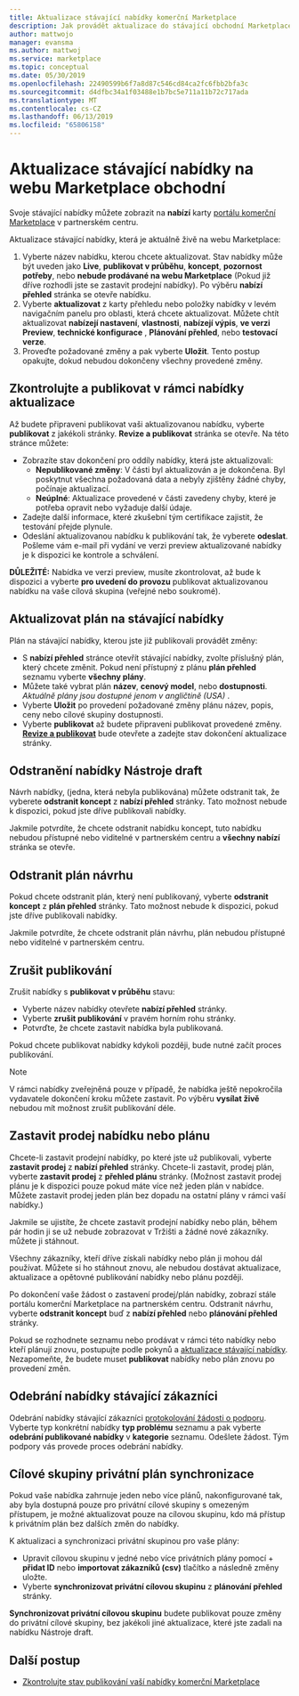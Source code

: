 ```yaml
---
title: Aktualizace stávající nabídky komerční Marketplace
description: Jak provádět aktualizace do stávající obchodní Marketplace nabídku, včetně úpravy, odstraňování koncept, zrušení publikování požadavku, ukončete prodej nabídku nebo plán a synchronizaci privátní cílovým skupinám na místě.
author: mattwojo
manager: evansma
ms.author: mattwoj
ms.service: marketplace
ms.topic: conceptual
ms.date: 05/30/2019
ms.openlocfilehash: 22490599b6f7a8d87c546cd84ca2fc6fbb2bfa3c
ms.sourcegitcommit: d4dfbc34a1f03488e1b7bc5e711a11b72c717ada
ms.translationtype: MT
ms.contentlocale: cs-CZ
ms.lasthandoff: 06/13/2019
ms.locfileid: "65806158"
---
```

# <a name="update-an-existing-offer-in-the-commercial-marketplace"></a>Aktualizace stávající nabídky na webu Marketplace obchodní

Svoje stávající nabídky můžete zobrazit na **nabízí** karty [portálu komerční Marketplace](https://partner.microsoft.com/dashboard/commercial-marketplace/offers) v partnerském centru.

Aktualizace stávající nabídky, která je aktuálně živě na webu Marketplace: 

1. Vyberte název nabídku, kterou chcete aktualizovat. Stav nabídky může být uveden jako **Live**, **publikovat v průběhu**, **koncept**, **pozornost potřeby**, nebo **nebude prodávané na webu Marketplace** (Pokud již dříve rozhodli jste se zastavit prodejní nabídky). Po výběru **nabízí přehled** stránka se otevře nabídku.
2. Vyberte **aktualizovat** z karty přehledu nebo položky nabídky v levém navigačním panelu pro oblasti, která chcete aktualizovat. Můžete chtít aktualizovat **nabízejí nastavení**, **vlastnosti**, **nabízejí výpis**, **ve verzi Preview**, **technické konfigurace** , **Plánování přehled**, nebo **testovací verze**. 
3. Proveďte požadované změny a pak vyberte **Uložit**. Tento postup opakujte, dokud nebudou dokončeny všechny provedené změny.

## <a name="review-and-publish-an-updated-offer"></a>Zkontrolujte a publikovat v rámci nabídky aktualizace

Až budete připraveni publikovat vaši aktualizovanou nabídku, vyberte **publikovat** z jakékoli stránky. **Revize a publikovat** stránka se otevře. Na této stránce můžete:


- Zobrazíte stav dokončení pro oddíly nabídky, která jste aktualizovali: 
    - **Nepublikované změny**: V části byl aktualizován a je dokončena. Byl poskytnut všechna požadovaná data a nebyly zjištěny žádné chyby, počínaje aktualizací.
    - **Neúplné**: Aktualizace provedené v části zavedeny chyby, které je potřeba opravit nebo vyžaduje další údaje.
- Zadejte další informace, které zkušební tým certifikace zajistit, že testování přejde plynule.
- Odeslání aktualizovanou nabídku k publikování tak, že vyberete **odeslat**.  Pošleme vám e-mail při vydání ve verzi preview aktualizované nabídky je k dispozici ke kontrole a schválení.

**DŮLEŽITÉ:** Nabídka ve verzi preview, musíte zkontrolovat, až bude k dispozici a vyberte **pro uvedení do provozu** publikovat aktualizovanou nabídku na vaše cílová skupina (veřejné nebo soukromé).

## <a name="update-a-plan-within-an-existing-offer"></a>Aktualizovat plán na stávající nabídky

Plán na stávající nabídky, kterou jste již publikovali provádět změny:

- S **nabízí přehled** stránce otevřít stávající nabídky, zvolte příslušný plán, který chcete změnit. Pokud není přístupný z plánu **plán přehled** seznamu vyberte **všechny plány**.
- Můžete také vybrat plán **název**, **cenový model**, nebo **dostupnosti**. *Aktuálně plány jsou dostupné jenom v angličtině (USA)* .
- Vyberte **Uložit** po provedení požadované změny plánu název, popis, ceny nebo cílové skupiny dostupnosti. 
- Vyberte **publikovat** až budete připraveni publikovat provedené změny. **[Revize a publikovat](#review-and-publish-an-updated-offer)** bude otevřete a zadejte stav dokončení aktualizace stránky. 

## <a name="delete-a-draft-offer"></a>Odstranění nabídky Nástroje draft

Návrh nabídky, (jedna, která nebyla publikována) můžete odstranit tak, že vyberete **odstranit koncept** z **nabízí přehled** stránky. Tato možnost nebude k dispozici, pokud jste dříve publikovali nabídky.

Jakmile potvrdíte, že chcete odstranit nabídku koncept, tuto nabídku nebudou přístupné nebo viditelné v partnerském centru a **všechny nabízí** stránka se otevře.

## <a name="delete-a-draft-plan"></a>Odstranit plán návrhu

Pokud chcete odstranit plán, který není publikovaný, vyberte **odstranit koncept** z **plán přehled** stránky. Tato možnost nebude k dispozici, pokud jste dříve publikovali nabídky.

Jakmile potvrdíte, že chcete odstranit plán návrhu, plán nebudou přístupné nebo viditelné v partnerském centru.

## <a name="cancel-publishing"></a>Zrušit publikování

Zrušit nabídky s **publikovat v průběhu** stavu:

- Vyberte název nabídky otevřete **nabízí přehled** stránky. 
- Vyberte **zrušit publikování** v pravém horním rohu stránky.
- Potvrďte, že chcete zastavit nabídka byla publikovaná. 

Pokud chcete publikovat nabídky kdykoli později, bude nutné začít proces publikování.

> [!NOTE]
> V rámci nabídky zveřejněná pouze v případě, že nabídka ještě nepokročila vydavatele dokončení kroku můžete zastavit. Po výběru **vysílat živě** nebudou mít možnost zrušit publikování déle.

## <a name="stop-selling-an-offer-or-plan"></a>Zastavit prodej nabídku nebo plánu

Chcete-li zastavit prodejní nabídky, po které jste už publikovali, vyberte **zastavit prodej** z **nabízí přehled** stránky. Chcete-li zastavit, prodej plán, vyberte **zastavit prodej** z **přehled plánu** stránky. (Možnost zastavit prodej plánu je k dispozici pouze pokud máte více než jeden plán v nabídce. Můžete zastavit prodej jeden plán bez dopadu na ostatní plány v rámci vaší nabídky.)

Jakmile se ujistíte, že chcete zastavit prodejní nabídky nebo plán, během pár hodin ji se už nebude zobrazovat v Tržišti a žádné nové zákazníky. můžete ji stáhnout. 

Všechny zákazníky, kteří dříve získali nabídky nebo plán ji mohou dál používat. Můžete si ho stáhnout znovu, ale nebudou dostávat aktualizace, aktualizace a opětovné publikování nabídky nebo plánu později. 

Po dokončení vaše žádost o zastavení prodej/plán nabídky, zobrazí stále portálu komerční Marketplace na partnerském centru. Odstranit návrhu, vyberte **odstranit koncept** buď z **nabízí přehled** nebo **plánování přehled** stránky. 

Pokud se rozhodnete seznamu nebo prodávat v rámci této nabídky nebo kteří plánují znovu, postupujte podle pokynů a [aktualizace stávající nabídky](#update-an-existing-offer-in-the-commercial-marketplace). Nezapomeňte, že budete muset **publikovat** nabídky nebo plán znovu po provedení změn.

## <a name="remove-offers-from-existing-customers"></a>Odebrání nabídky stávající zákazníci

Odebrání nabídky stávající zákazníci [protokolování žádosti o podporu](https://support.microsoft.com/supportforbusiness/productselection?sapId=48734891-ee9a-5d77-bf29-82bf8d8111ff). Vyberte typ konkrétní nabídky **typ problému** seznamu a pak vyberte **odebrání publikované nabídky** v **kategorie** seznamu. Odešlete žádost. Tým podpory vás provede proces odebrání nabídky.

## <a name="sync-private-plan-audiences"></a>Cílové skupiny privátní plán synchronizace

Pokud vaše nabídka zahrnuje jeden nebo více plánů, nakonfigurované tak, aby byla dostupná pouze pro privátní cílové skupiny s omezeným přístupem, je možné aktualizovat pouze na cílovou skupinu, kdo má přístup k privátním plán bez dalších změn do nabídky. 

K aktualizaci a synchronizaci privátní skupinou pro vaše plány:

- Upravit cílovou skupinu v jedné nebo více privátních plány pomocí + **přidat ID** nebo **importovat zákazníků (csv)** tlačítko a následně změny uložte.
- Vyberte **synchronizovat privátní cílovou skupinu** z **plánování přehled** stránky.

**Synchronizovat privátní cílovou skupinu** budete publikovat pouze změny do privátní cílové skupiny, bez jakékoli jiné aktualizace, které jste zadali na nabídku Nástroje draft.

## <a name="next-steps"></a>Další postup

- [Zkontrolujte stav publikování vaší nabídky komerční Marketplace](./publishing-status.md)
